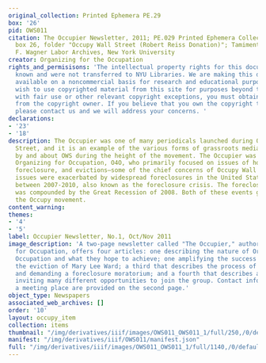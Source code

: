 ```yaml
---
original_collection: Printed Ephemera PE.29
box: '26'
pid: OWS011
citation: The Occupier Newsletter, 2011; PE.029 Printed Ephemera Collection on Subjects;
  box 26, folder "Occupy Wall Street (Robert Reiss Donation)"; Tamiment Library/Robert
  F. Wagner Labor Archives, New York University
creator: Organizing for the Occupation
rights_and_permisisons: 'The intellectual property rights for this document are not
  known and were not transferred to NYU Libraries. We are making this document publicly
  available on a noncommercial basis for research and educational purposes. If you
  wish to use copyrighted material from this site for purposes beyond those in accordance
  with fair use or other relevant copyright exceptions, you must obtain permission
  from the copyright owner. If you believe that you own the copyright to this document,
  please contact us and we will address your concerns. '
declarations:
- '23'
- '18'
description: The Occupier was one of many periodicals launched during Occupy Wall
  Street, and it is an example of the various forms of grassroots media that circulated
  by and about OWS during the height of the movement. The Occupier was produced by
  Organizing for Occupation, O4O, who primarily focused on issues of housing rights,
  foreclosure, and evictions—some of the chief concerns of Occupy Wall Street. These
  issues were exacerbated by widespread foreclosures in the United States, primarily
  between 2007-2010, also known as the foreclosure crisis. The foreclosure crisis
  was compounded by the Great Recession of 2008. Both of these events gave rise to
  the Occupy movement.
content_warning:
themes:
- '4'
- '5'
label: Occupier Newsletter, No.1, Oct/Nov 2011
image_description: 'A two-page newsletter called "The Occupier," authored by Organizing
  for Occupation, offers four articles: one describing the nature of Organizing for
  Occupation and what they hope to achieve; one amplifying the success of blocking
  the eviction of Mary Lee Ward; a third that describes the process of foreclosure
  and demanding a foreclosure moratorium; and a fourth that describes a wheel of participation
  inviting many different opportunities to join the group. Contact information and
  a meeting place are provided on the second page.'
object_type: Newspapers
associated_web_archives: []
order: '10'
layout: occupy_item
collection: items
thumbnail: "/img/derivatives/iiif/images/OWS011_OWS011_1/full/250,/0/default.jpg"
manifest: "/img/derivatives/iiif/OWS011/manifest.json"
full: "/img/derivatives/iiif/images/OWS011_OWS011_1/full/1140,/0/default.jpg"
---
```

